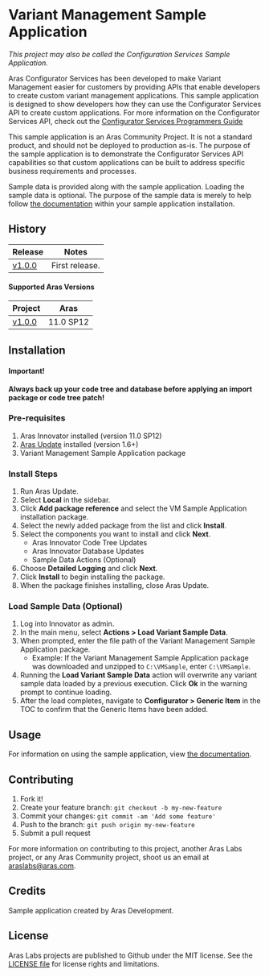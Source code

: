 # Variant Management Sample Application

*This project may also be called the Configuration Services Sample Application.*

Aras Configurator Services has been developed to make Variant Management easier for customers by providing APIs that enable developers to create custom variant management applications. This sample application is designed to show developers how they can use the Configurator Services API to create custom applications. For more information on the Configurator Services API, check out the [Configurator Services Programmers Guide](./Documentation/Aras%20Innovator%2011.0%20-%20Configurator%20Services%20Programmers%20Guide.pdf)

This sample application is an Aras Community Project. It is not a standard product, and should not be deployed to production as-is. The purpose of the sample application is to demonstrate the Configurator Services API capabilities so that custom applications can be built to address specific business requirements and processes. 

Sample data is provided along with the sample application. Loading the sample data is optional. The purpose of the sample data is merely to help follow [the documentation](./Documentation/Configurator%20Services%20Sample%20Application.pdf) within your sample application installation.

## History

Release | Notes
--------|--------
[v1.0.0](https://github.com/ArasLabs/vm-sample-application/releases/tag/v1.0.0) | First release.

#### Supported Aras Versions

Project | Aras
--------|------
[v1.0.0](https://github.com/ArasLabs/vm-sample-application/releases/tag/v1.0.0) | 11.0 SP12

## Installation

#### Important!
**Always back up your code tree and database before applying an import package or code tree patch!**

### Pre-requisites

1. Aras Innovator installed (version 11.0 SP12)
2. [Aras Update](http://www.aras.com/support/downloads/) installed (version 1.6+)
3. Variant Management Sample Application package

### Install Steps

<!-- TODO: Add screenshot(s) -->

1. Run Aras Update.
2. Select **Local** in the sidebar.
3. Click **Add package reference** and select the VM Sample Application installation package.
4. Select the newly added package from the list and click **Install**.
5. Select the components you want to install and click **Next**.
    * Aras Innovator Code Tree Updates
    * Aras Innovator Database Updates
    * Sample Data Actions (Optional)
6. Choose **Detailed Logging** and click **Next**.
7. Click **Install** to begin installing the package.
8. When the package finishes installing, close Aras Update.

### Load Sample Data (Optional)

1. Log into Innovator as admin.
2. In the main menu, select **Actions > Load Variant Sample Data**.
3. When prompted, enter the file path of the Variant Management Sample Application package.
    * Example: If the Variant Management Sample Application package was downloaded and unzipped to `C:\VMSample`, enter `C:\VMSample`.
4. Running the **Load Variant Sample Data** action will overwrite any variant sample data loaded by a previous execution. Click **Ok** in the warning prompt to continue loading.
5. After the load completes, navigate to **Configurator > Generic Item** in the TOC to confirm that the Generic Items have been added.

## Usage

For information on using the sample application, view [the documentation](./Documentation/Configurator%20Services%20Sample%20Application.pdf).

## Contributing

1. Fork it!
2. Create your feature branch: `git checkout -b my-new-feature`
3. Commit your changes: `git commit -am 'Add some feature'`
4. Push to the branch: `git push origin my-new-feature`
5. Submit a pull request

For more information on contributing to this project, another Aras Labs project, or any Aras Community project, shoot us an email at araslabs@aras.com.

## Credits

Sample application created by Aras Development.

## License

Aras Labs projects are published to Github under the MIT license. See the [LICENSE file](./LICENSE.md) for license rights and limitations.